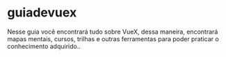 # guiadevuex
Nesse guia você encontrará tudo sobre VueX, dessa maneira, encontrará mapas mentais, cursos, trilhas e outras ferramentas para poder praticar o conhecimento adquirido..
